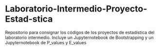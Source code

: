 # Laboratorio-Intermedio-Proyecto-Estad-stica
Repositorio para consignar los códigos de los proyectos de estadística del laboratorio intermedio. 
Incluye un Jupyternotebook de Bootstrapping y un Jupyternotebook de P_values y E_values
